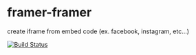 # framer-framer
create iframe from embed code (ex. facebook, instagram, etc...) 

[![Build Status](https://travis-ci.org/piroz/framer-framer.svg?branch=master)](https://travis-ci.org/piroz/framer-framer)

